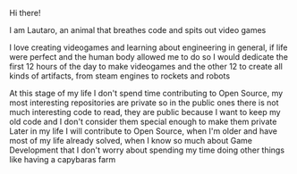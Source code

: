 Hi there!

I am Lautaro, an animal that breathes code and spits out video games
  
I love creating videogames and learning about engineering in general, if life were perfect and the human body allowed me to do so I would dedicate the first 12 hours of the day to make videogames and the other 12 to create all kinds of artifacts, from steam engines to rockets and robots
  
At this stage of my life I don't spend time contributing to Open Source, my most interesting repositories are private so in the public ones there is not much interesting code to read, they are public because I want to keep my old code and I don't consider them special enough to make them private
Later in my life I will contribute to Open Source, when I'm older and have most of my life already solved, when I know so much about Game Development that I don't worry about spending my time doing other things like having a capybaras farm
